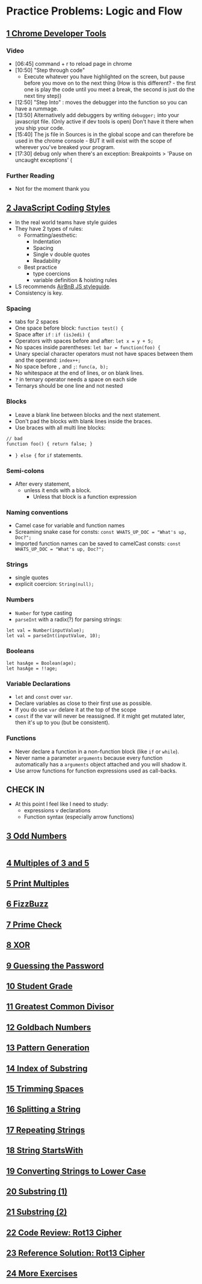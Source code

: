 # Practice Problems: Logic and Flow


## [1	Chrome Developer Tools](https://launchschool.com/lessons/c26a6fcc/assignments/2fdae756)

### Video

- [06:45] command + r to reload page in chrome
- [10:50] "Step through code"
  - Execute whatever you have highlighted on the screen, but pause before you move on to the next thing (How is this different? - the first one is play the code until you  meet a break, the second is just do the next tiny step))
- [12:50] "Step Into" : moves the debugger into the function so you can have a rummage.
- [13:50] Alternatively add debuggers by writing `debugger;` into your javascript file. (Only active if dev tools is open) Don't have it there when you ship your code.
- [15:40] The js file in Sources is in the global scope and can therefore be used in the chrome console - BUT it will exist with the scope of wherever you've breaked your program.
- [17:30] debug only when there's an exception: Breakpoints > 'Pause on uncaught exceptions' (

### Further Reading

- Not for the moment thank you

## [2	JavaScript Coding Styles](https://launchschool.com/lessons/c26a6fcc/assignments/272f9d57)

- In the real world teams have style guides
- They have 2 types of rules:
  - Formatting/aesthetic:
    - Indentation
    - Spacing
    - Single v double quotes
    - Readability
  - Best practice
    - type coercions
    - variable definition & hoisting rules
- LS recommends [AirBnB JS styleguide](https://github.com/airbnb/javascript).
- Consistency is key.

### Spacing

- tabs for 2 spaces
- One space before block: `function test() {`
- Space after `if` : `if (isJedi) {`
- Operators with spaces before and after: `let x = y + 5;`
- No spaces inside parentheses: `let bar = function(foo) {`
- Unary special character operators must not have spaces between them and the operand: `index++;`
- No space before `,` and `;`: `func(a, b);`
- No whitespace at the end of lines, or on blank lines.
- `?` in ternary operator needs a space on each side
- Ternarys should be one line and not nested

### Blocks

- Leave a blank line between blocks and the next statement.
- Don't pad the blocks with blank lines inside the braces.
- Use braces with all multi line blocks:

```
// bad
function foo() { return false; }
```

- `} else {` for `if` statements.

### Semi-colons

- After every statement,
  - unless it ends with a block.
    - Unless that block is a function expression

### Naming conventions

- Camel case for variable and function names
- Screaming snake case for consts: `const WHATS_UP_DOC = "What's up, Doc?";`
- Imported function names can be saved to camelCast consts: `const WHATS_UP_DOC = "What's up, Doc?";`

### Strings

- single quotes
- explicit coercion: `String(null);`

### Numbers

- `Number` for type casting
- `parseInt` with a radix(?) for parsing strings:

```
let val = Number(inputValue);
let val = parseInt(inputValue, 10);
```

### Booleans

```
let hasAge = Boolean(age);
let hasAge = !!age;
```

### Variable Declarations

- `let` and `const` over `var`.
- Declare variables as close to their first use as possible.
- If you do use `var` delare it at the top of the scope
- `const` if the var will never be reassigned. If it might get mutated later, then it's up to you (but be consistent).

### Functions

- Never declare a function in a non-function block (like `if` or `while`).
- Never name a parameter `arguments` because every function automatically has a `arguments` object attached and you will shadow it.
- Use arrow functions for function expressions used as call-backs.

## CHECK IN

- At this point I feel like I need to study:
  - expressions v declarations
  - Function syntax (especially arrow functions)

## [3	Odd Numbers](https://launchschool.com/lessons/c26a6fcc/assignments/a31baf27)

```

```

## [4	Multiples of 3 and 5](https://launchschool.com/lessons/c26a6fcc/assignments/c778f491)
## [5	Print Multiples](https://launchschool.com/lessons/c26a6fcc/assignments/4258ed28)
## [6	FizzBuzz](https://launchschool.com/lessons/c26a6fcc/assignments/3fdc2a52)
## [7	Prime Check](https://launchschool.com/lessons/c26a6fcc/assignments/7889d322)
## [8	XOR](https://launchschool.com/lessons/c26a6fcc/assignments/bbd0a58c)
## [9	Guessing the Password](https://launchschool.com/lessons/c26a6fcc/assignments/9754deb9)
## [10	Student Grade](https://launchschool.com/lessons/c26a6fcc/assignments/e25d11ee)
## [11	Greatest Common Divisor](https://launchschool.com/lessons/c26a6fcc/assignments/ecedac0a)
## [12	Goldbach Numbers](https://launchschool.com/lessons/c26a6fcc/assignments/4981d6d8)
## [13	Pattern Generation](https://launchschool.com/lessons/c26a6fcc/assignments/e7f469ac)
## [14	Index of Substring](https://launchschool.com/lessons/c26a6fcc/assignments/4e531b61)
## [15	Trimming Spaces](https://launchschool.com/lessons/c26a6fcc/assignments/06e4233a)
## [16	Splitting a String](https://launchschool.com/lessons/c26a6fcc/assignments/fabf4a46)
## [17	Repeating Strings](https://launchschool.com/lessons/c26a6fcc/assignments/eb3eabea)
## [18	String StartsWith](https://launchschool.com/lessons/c26a6fcc/assignments/b818db3f)
## [19	Converting Strings to Lower Case](https://launchschool.com/lessons/c26a6fcc/assignments/7a0c1db0)
## [20	Substring (1)](https://launchschool.com/lessons/c26a6fcc/assignments/7d2c6cf9)
## [21	Substring (2)](https://launchschool.com/lessons/c26a6fcc/assignments/93954da6)
## [22	Code Review: Rot13 Cipher](https://launchschool.com/lessons/c26a6fcc/assignments/c91b43bb)
## [23	Reference Solution: Rot13 Cipher](https://launchschool.com/lessons/c26a6fcc/assignments/5010b557)
## [24	More Exercises](https://launchschool.com/lessons/c26a6fcc/assignments/5bbfb8ea)
